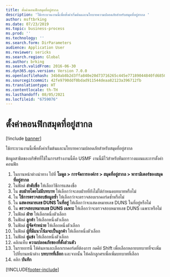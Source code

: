 ```yaml
---
title: ตั้งค่าคอนฟิกสมุดที่อยู่สากล
description: 'ใช้กระบวนงานนี้เพื่อตั้งค่าเริ่มต้นและนโยบายความปลอดภัยสำหรับสมุดที่อยู่สากล '
author: msftbrking
ms.date: 07/23/2019
ms.topic: business-process
ms.prod: ''
ms.technology: ''
ms.search.form: DirParameters
audience: Application User
ms.reviewer: sericks
ms.search.region: Global
ms.author: brking
ms.search.validFrom: 2016-06-30
ms.dyn365.ops.version: Version 7.0.0
ms.openlocfilehash: 34b0ab8b2d3ffa840e20d73716265c445e77189044840fd6850c5bffb3e3365b
ms.sourcegitcommit: 42fe9790ddf0bdad911544deaa82123a396712fb
ms.translationtype: HT
ms.contentlocale: th-TH
ms.lasthandoff: 08/05/2021
ms.locfileid: "6759076"
---
```

# <a name="configure-the-global-address-book"></a>ตั้งค่าคอนฟิกสมุดที่อยู่สากล

[!include [banner](../../includes/banner.md)]

ใช้กระบวนงานนี้เพื่อตั้งค่าเริ่มต้นและนโยบายความปลอดภัยสำหรับสมุดที่อยู่สากล  

ข้อมูลสาธิตของบริษัทที่ใช้ในการสร้างงานนี้คือ USMF งานนี้มีไว้สำหรับทีมการวางแผนและการตั้งค่าคอนฟิก

1. ในบานหน้าต่างนำทาง ไปที่ **โมดูล > การจัดการองค์กร > สมุดที่อยู่สากล > พารามิเตอร์ของสมุดที่อยู่สากล**
2. ในฟิลด์ **ลำดับชื่อ** ให้เลือกวิธีการแสดงชื่อ
3. ใน **ลบฝ่ายโดยไม่มีบทบาท** ให้เลือกว่าจะลบฝ่ายที่ยังไม่ได้กำหนดบทบาทหรือไม่
4. ใน **ใช้การตรวจสอบข้อมูลซ้ำ** ให้เลือกว่าจะตรวจสอบเรกคอร์ดซ้ำหรือไม่
5. ใน **แสดงหมายเลข DUNS ในที่อยู่** ให้เลือกว่าจะแสดงหมายเลข DUNS ในที่อยู่หรือไม่
6. ใน **ตรวจสอบหมายเลข DUNS เฉพาะ** ให้เลือกว่าจะตรวจสอบหมายเลข DUNS เฉพาะหรือไม่
7. ในฟิลด์ **ฝ่าย** ให้เลือกหนึ่งตัวเลือก
8. ในฟิลด์ **ลูกค้า** ให้เลือกหนึ่งตัวเลือก
9. ในฟิลด์ **ผู้จัดจำหน่าย** ให้เลือกหนึ่งตัวเลือก
10. ในฟิลด์ **ผู้ที่มีแนวโน้มจะเป็นลูกค้า** ให้เลือกหนึ่งตัวเลือก
11. ในฟิลด์ **คู่แข่ง** ให้เลือกหนึ่งตัวเลือก
12. คลิกแท็บ **ความปลอดภัยของที่ตั้งส่วนตัว**
13. ในรายการนี้ ให้ค้นหาและเลือกเรกคอร์ดที่ต้องการ กดคีย์ Shift เพื่อเลือกหลายบทบาทที่จะเพิ่มไปที่บานหน้าต่าง **บทบาทที่เลือก** และจากนั้น ให้คลิกลูกศรเพื่อเพิ่มบทบาทที่เลือก  
14. คลิก **บันทึก**



[!INCLUDE[footer-include](../../../../includes/footer-banner.md)]